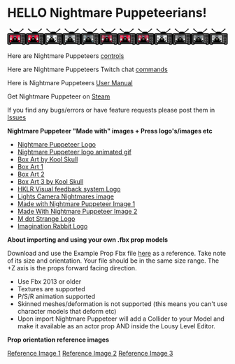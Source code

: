 # HELLO Nightmare Puppeteerians!

![NP](https://github.com/mdotstrange/NightmarePuppeteerPublic/blob/master/TVMode.png)


Here are Nightmare Puppeteers [controls](https://github.com/mdotstrange/NightmarePuppeteerPublic/blob/master/SceneControls.md)

Here are Nightmare Puppeteers Twitch chat [commands](https://github.com/mdotstrange/NightmarePuppeteerPublic/blob/master/TwitchControls.md)

Here is Nightmare Puppeteers [User Manual](https://github.com/mdotstrange/NightmarePuppeteerPublic/releases/download/manual/NightmarePuppeteerUserManual.pdf)

Get Nightmare Puppeteer on [Steam](https://store.steampowered.com/app/1355310/Nightmare_Puppeteer/)

If you find any bugs/errors or have feature requests please post them in [Issues](https://github.com/mdotstrange/NightmarePuppeteerPublic/issues)

**Nightmare Puppeteer "Made with" images + Press logo's/images etc**
* [Nightmare Puppeteer Logo](https://github.com/mdotstrange/NightmarePuppeteerPublic/raw/master/Files/Nplogo.png)
* [Nightmare Puppeteer logo animated gif](https://github.com/mdotstrange/NightmarePuppeteerPublic/raw/master/Files/NpMover.gif)
* [Box Art by Kool Skull](https://github.com/mdotstrange/NightmarePuppeteerPublic/raw/master/Files/Cover1.png)
* [Box Art 1](https://github.com/mdotstrange/NightmarePuppeteerPublic/raw/master/Files/Cover2.png)
* [Box Art 2](https://github.com/mdotstrange/NightmarePuppeteerPublic/raw/master/Files/Cover2.png)
* [Box Art 3 by Kool Skull](https://github.com/mdotstrange/NightmarePuppeteerPublic/raw/master/Files/NpBoxArt.png)
* [HKLR Visual feedback system Logo](https://github.com/mdotstrange/NightmarePuppeteerPublic/raw/master/Files/Hklr.png)
* [Lights Camera Nightmares image](https://github.com/mdotstrange/NightmarePuppeteerPublic/raw/master/Files/LightsCameraNightmares.png)
* [Made with Nightmare Puppeteer Image 1](https://github.com/mdotstrange/NightmarePuppeteerPublic/blob/master/Files/MadeWithNP_0.png)
* [Made With Nightmare Puppeteer Image 2](https://github.com/mdotstrange/NightmarePuppeteerPublic/blob/master/Files/MadeWithNP1.png)
* [M dot Strange Logo](https://github.com/mdotstrange/NightmarePuppeteerPublic/raw/master/Files/MdotStrange.png)
* [Imagination Rabbit Logo](https://github.com/mdotstrange/NightmarePuppeteerPublic/raw/master/Files/IRabbit.png)


**About importing and using your own .fbx prop models**

Download and use the Example Prop Fbx file [here](https://github.com/mdotstrange/NightmarePuppeteerPublic/blob/master/Files/ExampleFbxFileImport.fbx) as a reference. Take note of its size and orientation.
Your file should be in the same size range. The +Z axis is the props forward facing direction.

* Use Fbx 2013 or older
* Textures are supported
* P/S/R animation supported
* Skinned meshes/deformation is not supported (this means you can't use character models that deform etc)
* Upon import Nightmare Puppeteer will add a Collider to your Model and make it available as an actor prop AND inside the Lousy Level Editor.

**Prop orientation reference images**

[Reference Image 1](https://github.com/mdotstrange/NightmarePuppeteerPublic/blob/master/Files/PropRef1.png)
[Reference Image 2](https://github.com/mdotstrange/NightmarePuppeteerPublic/blob/master/Files/PropRef2.png)
[Reference Image 3](https://github.com/mdotstrange/NightmarePuppeteerPublic/blob/master/Files/PropRef3.png)



